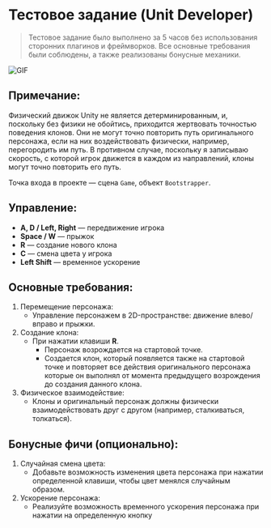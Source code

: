 # Тестовое задание (Unit Developer)

> Тестовое задание было выполнено за 5 часов без использования сторонних плагинов и фреймворков. 
> Все основные требования были соблюдены, а также реализованы бонусные механики.

![GIF](https://drive.google.com/uc?id=1kmfGmSZrB1_9B6Psy7ppQSWKc2kdo3F9)

## Примечание:
Физический движок Unity не является детерминированным, и, поскольку без физики не обойтись, приходится жертвовать точностью поведения клонов. 
Они не могут точно повторить путь оригинального персонажа, если на них воздействовать физически, например, перегородить им путь. 
В противном случае, поскольку я записываю скорость, с которой игрок движется в каждом из направлений, клоны могут точно повторить его путь.

Точка входа в проекте — сцена `Game`, объект `Bootstrapper`.

## Управление:
- **A, D / Left, Right** — передвижение игрока
- **Space / W** — прыжок
- **R** — создание нового клона
- **C** — смена цвета у игрока
- **Left Shift** — временное ускорение

## Основные требования:
1. Перемещение персонажа:
    - Управление персонажем в 2D-пространстве: движение влево/вправо и прыжки.
2. Создание клона:
    - При нажатии клавиши <b>R</b>.
        - Персонаж возрождается на стартовой точке.
        - Создается клон, который появляется также на стартовой точке и повторяет все действия оригинального персонажа которые он выполнял от момента предыдущего возрождения до создания данного клона.
3. Физическое взаимодействие:
    - Клоны и оригинальный персонаж должны физически взаимодействовать друг с другом (например, сталкиваться, толкаться).

## Бонусные фичи (опционально):
1. Случайная смена цвета:
    - Добавьте возможность изменения цвета персонажа при нажатии определенной клавиши, чтобы цвет менялся случайным образом.
2. Ускорение персонажа:
    - Реализуйте возможность временного ускорения персонажа при нажатии на определенную кнопку
